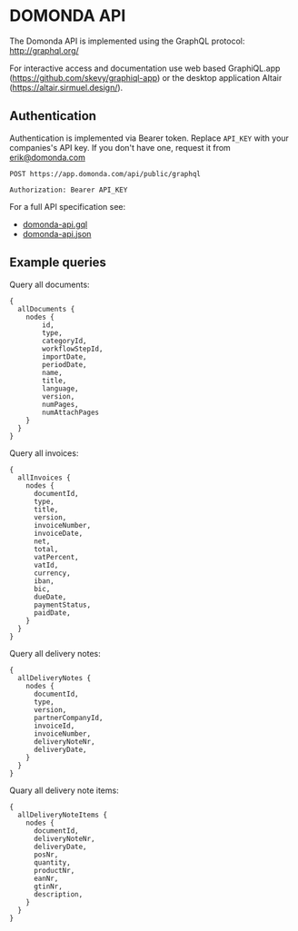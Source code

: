 # DOMONDA API

The Domonda API is implemented using the GraphQL protocol: http://graphql.org/

For interactive access and documentation use web based GraphiQL.app (<https://github.com/skevy/graphiql-app>) or 
the desktop application Altair (<https://altair.sirmuel.design/>).


## Authentication

Authentication is implemented via Bearer token. Replace `API_KEY` with your companies's API key. If you don't have one, request it from erik@domonda.com

```http
POST https://app.domonda.com/api/public/graphql

Authorization: Bearer API_KEY
```

For a full API specification see:

* [domonda-api.gql](domonda-api.gql)
* [domonda-api.json](domonda-api.json)

## Example queries

Query all documents:

```gql
{
  allDocuments {
    nodes {
        id,
        type,
        categoryId,
        workflowStepId,
        importDate,
        periodDate,
        name,
        title,
        language,
        version,
        numPages,
        numAttachPages
    }
  }
}
```

Query all invoices:

```gql
{
  allInvoices {
    nodes {
      documentId,
      type,
      title,
      version,
      invoiceNumber,
      invoiceDate,
      net,
      total,
      vatPercent,
      vatId,
      currency,
      iban,
      bic,
      dueDate,
      paymentStatus,
      paidDate,
    }
  }
}
```

Query all delivery notes:

```gql
{
  allDeliveryNotes {
    nodes {
      documentId,
      type,
      version,
      partnerCompanyId,
      invoiceId,
      invoiceNumber,
      deliveryNoteNr,
      deliveryDate,
    }
  }
}
```

Quary all delivery note items:

```gql
{
  allDeliveryNoteItems {
    nodes {
      documentId,
      deliveryNoteNr,
      deliveryDate,
      posNr,
      quantity,
      productNr,
      eanNr,
      gtinNr,
      description,
    }
  }
}
```
